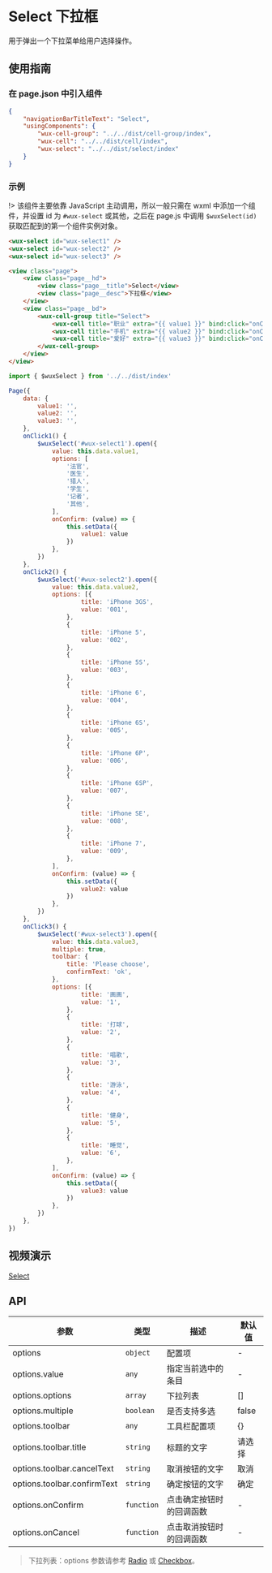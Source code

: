 # Select 下拉框

用于弹出一个下拉菜单给用户选择操作。

## 使用指南

### 在 page.json 中引入组件

```json
{
    "navigationBarTitleText": "Select",
    "usingComponents": {
        "wux-cell-group": "../../dist/cell-group/index",
        "wux-cell": "../../dist/cell/index",
        "wux-select": "../../dist/select/index"
    }
}
```

### 示例

!> 该组件主要依靠 JavaScript 主动调用，所以一般只需在 wxml 中添加一个组件，并设置 id 为 `#wux-select` 或其他，之后在 page.js 中调用 `$wuxSelect(id)` 获取匹配到的第一个组件实例对象。

```html
<wux-select id="wux-select1" />
<wux-select id="wux-select2" />
<wux-select id="wux-select3" />

<view class="page">
    <view class="page__hd">
        <view class="page__title">Select</view>
        <view class="page__desc">下拉框</view>
    </view>
    <view class="page__bd">
        <wux-cell-group title="Select">
            <wux-cell title="职业" extra="{{ value1 }}" bind:click="onClick1"></wux-cell>
            <wux-cell title="手机" extra="{{ value2 }}" bind:click="onClick2"></wux-cell>
            <wux-cell title="爱好" extra="{{ value3 }}" bind:click="onClick3"></wux-cell>
        </wux-cell-group>
    </view>
</view>
```

```js
import { $wuxSelect } from '../../dist/index'

Page({
    data: {
        value1: '',
        value2: '',
        value3: '',
    },
    onClick1() {
        $wuxSelect('#wux-select1').open({
            value: this.data.value1,
            options: [
                '法官',
                '医生',
                '猎人',
                '学生',
                '记者',
                '其他',
            ],
            onConfirm: (value) => {
                this.setData({
                    value1: value
                })
            },
        })
    },
    onClick2() {
        $wuxSelect('#wux-select2').open({
            value: this.data.value2,
            options: [{
                    title: 'iPhone 3GS',
                    value: '001',
                },
                {
                    title: 'iPhone 5',
                    value: '002',
                },
                {
                    title: 'iPhone 5S',
                    value: '003',
                },
                {
                    title: 'iPhone 6',
                    value: '004',
                },
                {
                    title: 'iPhone 6S',
                    value: '005',
                },
                {
                    title: 'iPhone 6P',
                    value: '006',
                },
                {
                    title: 'iPhone 6SP',
                    value: '007',
                },
                {
                    title: 'iPhone SE',
                    value: '008',
                },
                {
                    title: 'iPhone 7',
                    value: '009',
                },
            ],
            onConfirm: (value) => {
                this.setData({
                    value2: value
                })
            },
        })
    },
    onClick3() {
        $wuxSelect('#wux-select3').open({
            value: this.data.value3,
            multiple: true,
            toolbar: {
                title: 'Please choose',
                confirmText: 'ok',
            },
            options: [{
                    title: '画画',
                    value: '1',
                },
                {
                    title: '打球',
                    value: '2',
                },
                {
                    title: '唱歌',
                    value: '3',
                },
                {
                    title: '游泳',
                    value: '4',
                },
                {
                    title: '健身',
                    value: '5',
                },
                {
                    title: '睡觉',
                    value: '6',
                },
            ],
            onConfirm: (value) => {
                this.setData({
                    value3: value
                })
            },
        })
    },
})
```

## 视频演示

[Select](./_media/select.mp4 ':include :type=iframe width=375px height=667px')

## API

| 参数 | 类型 | 描述 | 默认值 |
| --- | --- | --- | --- |
| options | <code>object</code> | 配置项 | - |
| options.value | <code>any</code> | 指定当前选中的条目 | - |
| options.options | <code>array</code> | 下拉列表 | [] |
| options.multiple | <code>boolean</code> | 是否支持多选 | false |
| options.toolbar | <code>any</code> | 工具栏配置项 | {} |
| options.toolbar.title | <code>string</code> | 标题的文字 | 请选择 |
| options.toolbar.cancelText | <code>string</code> | 取消按钮的文字 | 取消 |
| options.toolbar.confirmText | <code>string</code> | 确定按钮的文字 | 确定 |
| options.onConfirm | <code>function</code> | 点击确定按钮时的回调函数 | - |
| options.onCancel | <code>function</code> | 点击取消按钮时的回调函数 | - |

> 下拉列表：options 参数请参考 [Radio](radio.md) 或 [Checkbox](checkbox.md)。